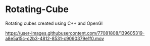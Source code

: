 # Rotating-Cube
Rotating cubes created using C++ and OpenGl





https://user-images.githubusercontent.com/77081808/139605319-a8e5a15c-c2b3-4812-8531-c9090379e1f0.mov



